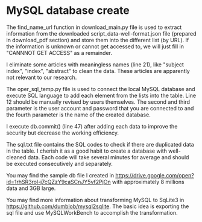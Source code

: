 # MySQL database create

The find_name_url function in download_main.py file is used to extract information from the downloaded script_data-well-format.json file (prepared in download_pdf section) and store them into the different list (by URL). If the information is unknown or cannot get accessed to, we will just fill in "CANNNOT GET ACCESS" as a remainder. 

I eliminate some articles with meaningless names (line 21), like "subject index", "index", "abstract" to clean the data. These articles are apparently not relevant to our research. 

The oper_sql_temp.py file is used to connect the local MySQL database and execute SQL language to add each element from the lists into the table. Line 12 should be manually revised by users themselves. The second and third parameter is the user account and password that you are connected to and the fourth parameter is the name of the created database. 

I execute db.commit() (line 47) after adding each data to improve the security but decrease the working efficiency. 

The sql.txt file contains the SQL codes to check if there are duplicated data in the table. I cherish it as a good habit to create a database with well-cleaned data. Each code will take several minutes for average and should be executed consecutively and separately. 

You may find the sample db file I created in https://drive.google.com/open?id=1rhSR3rol-j7cQZzY9caSCnJY5vf2PjOn with approximately 8 millions data and 3GB large. 

You may find more information about transforming MySQL to SqLite3 in https://github.com/dumblob/mysql2sqlite. The basic idea is exporting the sql file and use MySQLWorkBench to accomplish the transformation. 


